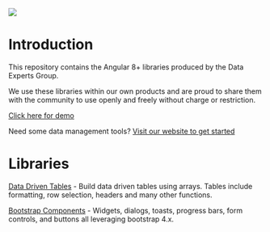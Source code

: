 [![][dex-img]][dex]

[dex-img]: https://dataexpertsgroup.com/img/dex_web_logo.png
[dex]: https://dataexpertsgroup.com



# Introduction

This repository contains the Angular 8+ libraries produced by the Data Experts Group.

We use these libraries within our own products and are proud to share them with the community to use openly and freely without charge or restriction.

[Click here for demo](https://dataexperts.github.io/Dexih.Libraries/)

Need some data management tools?  [Visit our website to get started](https://dataexpertsgroup.com)

# Libraries

[Data Driven Tables](./projects/tables/README.md) - Build data driven tables using arrays.  Tables include formatting, row selection, headers and many other functions.

[Bootstrap Components](./projects/components/README.md) - Widgets, dialogs, toasts, progress bars, form controls, and buttons all leveraging bootstrap 4.x.

